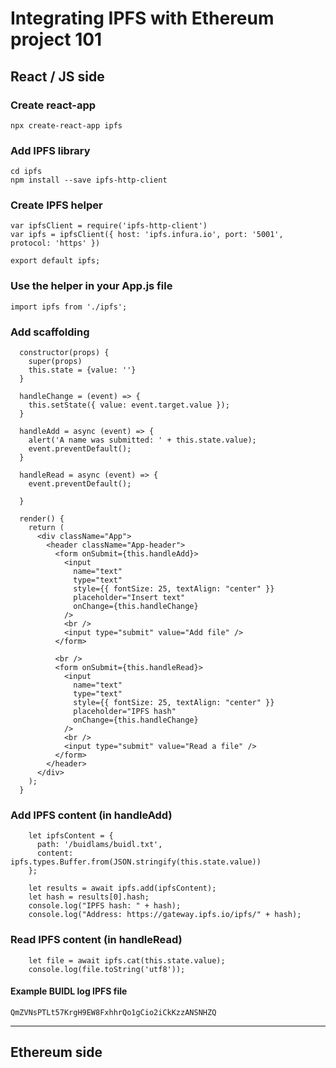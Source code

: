 # Integrating IPFS with Ethereum project 101

## React / JS side
### Create react-app
```
npx create-react-app ipfs
```

### Add IPFS library
```
cd ipfs
npm install --save ipfs-http-client
```

### Create IPFS helper
```
var ipfsClient = require('ipfs-http-client')
var ipfs = ipfsClient({ host: 'ipfs.infura.io', port: '5001', protocol: 'https' })

export default ipfs;
```

### Use the helper in your App.js file
```
import ipfs from './ipfs';
```

### Add scaffolding
```
  constructor(props) {
    super(props)
    this.state = {value: ''}
  }

  handleChange = (event) => {
    this.setState({ value: event.target.value });
  }

  handleAdd = async (event) => {
    alert('A name was submitted: ' + this.state.value);
    event.preventDefault();
  }

  handleRead = async (event) => {
    event.preventDefault();

  }

  render() {
    return (
      <div className="App">
        <header className="App-header">
          <form onSubmit={this.handleAdd}>
            <input
              name="text"
              type="text"
              style={{ fontSize: 25, textAlign: "center" }}
              placeholder="Insert text"
              onChange={this.handleChange}
            />
            <br />
            <input type="submit" value="Add file" />
          </form>

          <br />
          <form onSubmit={this.handleRead}>
            <input
              name="text"
              type="text"
              style={{ fontSize: 25, textAlign: "center" }}
              placeholder="IPFS hash"
              onChange={this.handleChange}
            />
            <br />
            <input type="submit" value="Read a file" />
          </form>
        </header>
      </div>
    );
  }
```

### Add IPFS content (in handleAdd)
```
    let ipfsContent = {
      path: '/buidlams/buidl.txt',
      content: ipfs.types.Buffer.from(JSON.stringify(this.state.value))
    };

    let results = await ipfs.add(ipfsContent);
    let hash = results[0].hash;
    console.log("IPFS hash: " + hash);
    console.log("Address: https://gateway.ipfs.io/ipfs/" + hash);
```

### Read IPFS content (in handleRead)

```
    let file = await ipfs.cat(this.state.value);
    console.log(file.toString('utf8'));
```

#### Example BUIDL log IPFS file
`QmZVNsPTLt57KrgH9EW8FxhhrQo1gCio2iCkKzzANSNHZQ`

----

## Ethereum side
